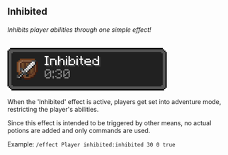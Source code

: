 ## Inhibited

###### Inhibits player abilities through one simple effect!

![Inventory status effect](effect_inv.png)

When the 'Inhibited' effect is active, players get set into adventure mode, restricting the player's abilities.

Since this effect is intended to be triggered by other means, no actual potions are added and only commands are used.

Example: `/effect Player inhibited:inhibited 30 0 true`